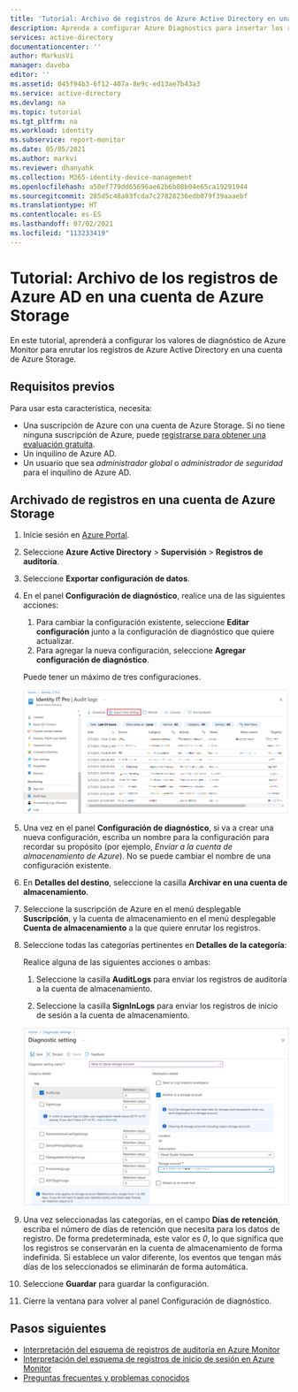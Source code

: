 ```yaml
---
title: 'Tutorial: Archivo de registros de Azure Active Directory en una cuenta de Storage | Microsoft Docs'
description: Aprenda a configurar Azure Diagnostics para insertar los registros de Azure Active Directory en una cuenta de almacenamiento.
services: active-directory
documentationcenter: ''
author: MarkusVi
manager: daveba
editor: ''
ms.assetid: 045f94b3-6f12-407a-8e9c-ed13ae7b43a3
ms.service: active-directory
ms.devlang: na
ms.topic: tutorial
ms.tgt_pltfrm: na
ms.workload: identity
ms.subservice: report-monitor
ms.date: 05/05/2021
ms.author: markvi
ms.reviewer: dhanyahk
ms.collection: M365-identity-device-management
ms.openlocfilehash: a50ef779dd65696ae62b6b08b04e65ca19291944
ms.sourcegitcommit: 285d5c48a03fcda7c27828236edb079f39aaaebf
ms.translationtype: HT
ms.contentlocale: es-ES
ms.lasthandoff: 07/02/2021
ms.locfileid: "113233419"
---
```

# <a name="tutorial-archive-azure-ad-logs-to-an-azure-storage-account"></a>Tutorial: Archivo de los registros de Azure AD en una cuenta de Azure Storage

En este tutorial, aprenderá a configurar los valores de diagnóstico de Azure Monitor para enrutar los registros de Azure Active Directory en una cuenta de Azure Storage.

## <a name="prerequisites"></a>Requisitos previos 

Para usar esta característica, necesita:

* Una suscripción de Azure con una cuenta de Azure Storage. Si no tiene ninguna suscripción de Azure, puede [registrarse para obtener una evaluación gratuita](https://azure.microsoft.com/free/).
* Un inquilino de Azure AD.
* Un usuario que sea *administrador global* o *administrador de seguridad* para el inquilino de Azure AD.

## <a name="archive-logs-to-an-azure-storage-account"></a>Archivado de registros en una cuenta de Azure Storage

1. Inicie sesión en [Azure Portal](https://portal.azure.com). 

2. Seleccione **Azure Active Directory** > **Supervisión** > **Registros de auditoría**. 

3. Seleccione **Exportar configuración de datos**. 

4. En el panel **Configuración de diagnóstico**, realice una de las siguientes acciones:
    1. Para cambiar la configuración existente, seleccione **Editar configuración** junto a la configuración de diagnóstico que quiere actualizar.
    1. Para agregar la nueva configuración, seleccione **Agregar configuración de diagnóstico**.  

    Puede tener un máximo de tres configuraciones.

     ![Exportar configuración](./media/quickstart-azure-monitor-route-logs-to-storage-account/ExportSettings.png)

5. Una vez en el panel **Configuración de diagnóstico**, si va a crear una nueva configuración, escriba un nombre para la configuración para recordar su propósito (por ejemplo, *Enviar a la cuenta de almacenamiento de Azure*). No se puede cambiar el nombre de una configuración existente.

6. En **Detalles del destino**, seleccione la casilla **Archivar en una cuenta de almacenamiento**. 

7. Seleccione la suscripción de Azure en el menú desplegable **Suscripción**, y la cuenta de almacenamiento en el menú desplegable **Cuenta de almacenamiento** a la que quiere enrutar los registros.

8. Seleccione todas las categorías pertinentes en **Detalles de la categoría**:

    Realice alguna de las siguientes acciones o ambas:
    1. Seleccione la casilla **AuditLogs** para enviar los registros de auditoría a la cuenta de almacenamiento.
    
    1. Seleccione la casilla **SignInLogs** para enviar los registros de inicio de sesión a la cuenta de almacenamiento.

    ![Configuración de diagnóstico](./media/quickstart-azure-monitor-route-logs-to-storage-account/DiagnosticSettings.png)

9. Una vez seleccionadas las categorías, en el campo **Días de retención**, escriba el número de días de retención que necesita para los datos de registro. De forma predeterminada, este valor es *0*, lo que significa que los registros se conservarán en la cuenta de almacenamiento de forma indefinida. Si establece un valor diferente, los eventos que tengan más días de los seleccionados se eliminarán de forma automática.
 
10. Seleccione **Guardar** para guardar la configuración.

11. Cierre la ventana para volver al panel Configuración de diagnóstico.

## <a name="next-steps"></a>Pasos siguientes

* [Interpretación del esquema de registros de auditoría en Azure Monitor](./overview-reports.md)
* [Interpretación del esquema de registros de inicio de sesión en Azure Monitor](reference-azure-monitor-sign-ins-log-schema.md)
* [Preguntas frecuentes y problemas conocidos](concept-activity-logs-azure-monitor.md#frequently-asked-questions)
